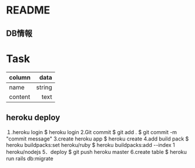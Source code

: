 # README

## DB情報
# Task
  |column|data|
  |:--|--:|
  |name|string|
  |content|text|

## heroku deploy
１.heroku login
 $ heroku login
2.Git commit
 $ git add .
 $ git commit -m "commit message"
3.create heroku app
 $ heroku create
4.add build pack
 $ heroku buildpacks:set heroku/ruby
 $ heroku buildpacks:add --index 1 heroku/nodejs
5．deploy
 $ git push heroku master
6.create table
 $ heroku run rails db:migrate
